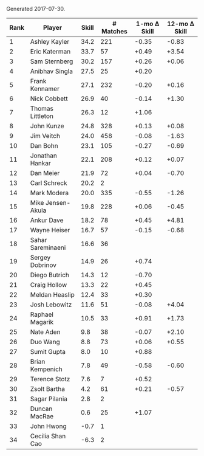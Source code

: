 Generated 2017-07-30.

| Rank | Player            | Skill | # Matches | 1-mo Δ Skill | 12-mo Δ Skill |
|------|-------------------|-------|-----------|--------------|---------------|
|    1 | Ashley Kayler     |  34.2 |       221 |        -0.35 |         -0.83 |
|    2 | Eric Katerman     |  33.7 |        57 |        +0.49 |         +3.54 |
|    3 | Sam Sternberg     |  30.2 |       157 |        +0.26 |         +0.06 |
|    4 | Anibhav Singla    |  27.5 |        25 |        +0.20 |               |
|    5 | Frank Kennamer    |  27.1 |       232 |        -0.20 |         +0.16 |
|    6 | Nick Cobbett      |  26.9 |        40 |        -0.14 |         +1.30 |
|    7 | Thomas Littleton  |  26.3 |        12 |        +1.06 |               |
|    8 | John Kunze        |  24.8 |       328 |        +0.13 |         +0.08 |
|    9 | Jim Veitch        |  24.0 |       458 |        -0.08 |         -1.63 |
|   10 | Dan Bohn          |  23.1 |       105 |        -0.27 |         -0.69 |
|   11 | Jonathan Hankar   |  22.1 |       208 |        +0.12 |         +0.07 |
|   12 | Dan Meier         |  21.9 |        72 |        +0.04 |         -0.70 |
|   13 | Carl Schreck      |  20.2 |         2 |              |               |
|   14 | Mark Modera       |  20.0 |       335 |        -0.55 |         -1.26 |
|   15 | Mike Jensen-Akula |  19.8 |       228 |        +0.06 |         -0.45 |
|   16 | Ankur Dave        |  18.2 |        78 |        +0.45 |         +4.81 |
|   17 | Wayne Heiser      |  16.7 |        57 |        -0.15 |         -0.68 |
|   18 | Sahar Sareminaeni |  16.6 |        36 |              |               |
|   19 | Sergey Dobrinov   |  14.9 |        26 |        +0.74 |               |
|   20 | Diego Butrich     |  14.3 |        12 |        -0.70 |               |
|   21 | Craig Hollow      |  13.3 |        22 |        +0.45 |               |
|   22 | Meldan Heaslip    |  12.4 |        33 |        +0.30 |               |
|   23 | Josh Lebowitz     |  11.6 |        51 |        -0.08 |         +4.04 |
|   24 | Raphael Magarik   |  10.5 |        33 |        +0.91 |         +1.73 |
|   25 | Nate Aden         |   9.8 |        38 |        -0.07 |         +2.10 |
|   26 | Duo Wang          |   8.8 |        73 |        +0.06 |         +0.55 |
|   27 | Sumit Gupta       |   8.0 |        10 |        +0.88 |               |
|   28 | Brian Kempenich   |   7.8 |        49 |        -0.58 |         -0.60 |
|   29 | Terence Stotz     |   7.6 |         7 |        +0.52 |               |
|   30 | Zsolt Bartha      |   4.2 |        61 |        +0.21 |         -0.57 |
|   31 | Sagar Pilania     |   2.8 |         2 |              |               |
|   32 | Duncan MacRae     |   0.6 |        25 |        +1.07 |               |
|   33 | John Hwong        |  -0.7 |         1 |              |               |
|   34 | Cecilia Shan Cao  |  -6.3 |         2 |              |               |
